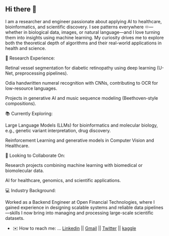## Hi there 👋
I am a researcher and engineer passionate about applying AI to healthcare, bioinformatics, and scientific discovery. I see patterns everywhere ♾️—whether in biological data, images, or natural language—and I love turning them into insights using machine learning. My curiosity drives me to explore both the theoretical depth of algorithms and their real-world applications in health and science.

🔬 Research Experience:

  Retinal vessel segmentation for diabetic retinopathy using deep learning (U-Net, preprocessing pipelines).
  
  Odia handwritten numeral recognition with CNNs, contributing to OCR for low-resource languages.
  
  Projects in generative AI and music sequence modeling (Beethoven-style compositions).

📚 Currently Exploring:

  Large Language Models (LLMs) for bioinformatics and molecular biology, e.g., genetic variant interpretation, drug discovery.
  
  Reinforcement Learning and generative models in Computer Vision and Healthcare.

🤝 Looking to Collaborate On:

  Research projects combining machine learning with biomedical or biomolecular data.

  AI for healthcare, genomics, and scientific applications.

💻 Industry Background:

  Worked as a Backend Engineer at Open Financial Technologies, where I gained experience in designing scalable systems and reliable data pipelines—skills I now bring into managing   and processing large-scale scientific datasets.

- ✉️ How to reach me: ... [Linkedin](https://www.linkedin.com/in/ashish-panda-475921143/) || [Gmail](mailto:ashishpanda.proff@gmail.com) || [Twitter](https://twitter.com/Ashindustry_007) || [kaggle](https://www.kaggle.com/ashishkumarpanda)

<!--
**Ashindustry007/Ashindustry007** is a ✨ _special_ ✨ repository because its `README.md` (this file) appears on your GitHub profile.

Here are some ideas to get you started:

- 🔭 I’m currently working on ...
- 🌱 I’m currently learning ...
- 👯 I’m looking to collaborate on ...
- 🤔 I’m looking for help with ...
- 💬 Ask me about ...
- 📫 How to reach me: ...
- 😄 Pronouns: ...
- ⚡ Fun fact: ...
-->

